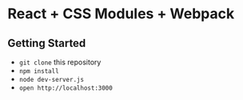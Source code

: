 # React + CSS Modules + Webpack

## Getting Started

- `git clone` this repository
- `npm install`
- `node dev-server.js`
- `open http://localhost:3000`

